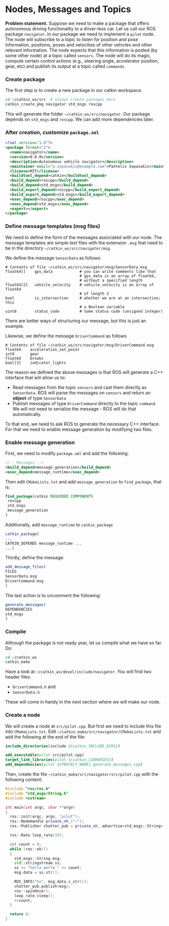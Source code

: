 # Nodes, Messages and Topics

**Problem statement.** Suppose we need to make a package that offers autonomous
driving functionality to a driver-less car. Let us call our ROS package `navigator`.
In our package we need to implement a `pilot` node. The node will subscribe to a
topic to listen for position and pose information, positions, poses and velocities of other
vehicles and other relevant information. The node expects that this information is posted
(by some other node) at a topic called `sensors`. The node will do its magic,
compute certain control actions (e.g., steering angle, accelerator position, gear, etc)
and publish its output at a topic called `commands`.


### Create package

The first step is to create a new package in our catkin workspace.

```sh
cd ~/catkin_ws/src  # always create packages here
catkin_create_pkg navigator std_msgs roscpp
```

This will generate the folder `~/catkin_ws/src/navigator`. Our package
depends on `std_msgs` and `roscpp`. We can add more dependencies later.


### After creation, customize `package.xml`

```xml
<?xml version="1.0"?>
<package format="2">
  <name>navigator</name>
  <version>0.0.0</version>
  <description>Autonomous vehicle navigator</description>
  <maintainer email="p.sopasakis@example.com">Pantelis Sopasakis</maintainer>
  <license>MIT</license>
  <buildtool_depend>catkin</buildtool_depend>
  <build_depend>roscpp</build_depend>
  <build_depend>std_msgs</build_depend>
  <build_export_depend>roscpp</build_export_depend>
  <build_export_depend>std_msgs</build_export_depend>
  <exec_depend>roscpp</exec_depend>
  <exec_depend>std_msgs</exec_depend>
  <export></export>
</package>
```

### Define message templates (msg files)

We need to define the form of the messages associated with our node. The message
templates are simple text files with the extension `.msg` that need to be in
the directory `~/catkin_ws/src/navigator/msg`.

We define the message `SensorData` as follows:

```
# Contents of file ~/catkin_ws/src/navigator/msg/SensorData.msg
float64[]    gps_data            # you can write comments like that
                                 # gps_data is an array of float64,
                                 # without a specified length
float64[2]   vehicle_velocity    # vehicle_velocity is an array of float64
                                 # of length 2
bool         is_intersection     # whether we are at an intersection; this
                                 # a Boolean variable
uint8        status_code         # Some status code (unsigned integer)
```

There are better ways of structuring our message, but this is just an example.

Likewise, we define the message `DriverCommand` as follows

```
# Contents of file ~/catkin_ws/src/navigator/msg/DriverCommand.msg
float64    acceleration_set_point
int8       gear
float64    breaks
bool[3]    indicator_lights    
```

The reason we defined the above messages is that ROS will generate a C++ interface
that will allow us to:

- Read messages from the topic `sensors` and cast them directly as `SensorData`.
  ROS will parse the messages on `sensors` and return an **object** of type
  `SensorData`
- Publish messages of type `DriverCommand` directly to the topic `command`.
  We will not need to serialize the message - ROS will do that automatically.

To that end, we need to ask ROS to generate the necessary C++ interface. For
that we need to enable message generation by modifying two files.

### Enable message generation

First, we need to modify `package.xml` and add the following:


```xml
<!-- Messages -->
<build_depend>message_generation</build_depend>
<exec_depend>message_runtime</exec_depend>
```

Then edit `CMakeLists.txt` and add `message_generation` to `find_package`, that is:

```.cmake
find_package(catkin REQUIRED COMPONENTS
 roscpp
 std_msgs
 message_generation
)
```

Additionally, add `message_runtime` to `catkin_package`

```.cmake
catkin_package(
...
CATKIN_DEPENDS message_runtime ...
...)
```

Thirdly, define the message:

```.cmake
add_message_files(
FILES
SensorData.msg
DriverCommand.msg
)
```

The last action is to uncomment the following:

```.cmake
generate_messages(
DEPENDENCIES
std_msgs
)
```

### Compile

Although the package is not ready year, let us compile what we have so far.
Do:

```sh
cd ~/catkin_ws
catkin_make
```
Have a look at `~/catkin_ws/devel/include/navigator`. You will find two header
files:

- `DriverCommand.h` and
- `SensorData.h`

These will come in handy in the next section where we will make our node.


### Create a node

We will create a node at `src/pilot.cpp`. But first we need to include this file
into `CMakeLists.txt`. Edit `~/catkin_make/src/navigator/CMakeLists.txt` and
add the following at the end of the file:

```.cmake
include_directories(include ${catkin_INCLUDE_DIRS})

add_executable(pilot src/pilot.cpp)
target_link_libraries(pilot ${catkin_LIBRARIES})
add_dependencies(pilot ${PROJECT_NAME}_generate_messages_cpp)
```

Then, create the file `~/catkin_make/src/navigator/src/pilot.cpp` with the
following content:

```cpp
#include "ros/ros.h"
#include "std_msgs/String.h"
#include <sstream>

int main(int argc, char **argv)
{
  ros::init(argc, argv, "pilot");
  ros::NodeHandle private_nh_("~");
  ros::Publisher chatter_pub = private_nh_.advertise<std_msgs::String>("commands", 1000);

  ros::Rate loop_rate(10);

  int count = 0;
  while (ros::ok())
  {
    std_msgs::String msg;
    std::stringstream ss;
    ss << "hello world " << count;
    msg.data = ss.str();

    ROS_INFO("%s", msg.data.c_str());
    chatter_pub.publish(msg);
    ros::spinOnce();
    loop_rate.sleep();
    ++count;
  }

  return 0;
}
```
